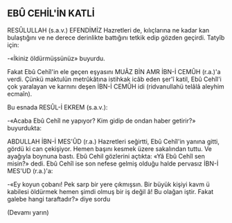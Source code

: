 ## EBÛ CEHİL'İN KATLİ

RESÛLULLAH (s.a.v.) EFENDİMİZ Hazret­leri de, kılıçlarına ne kadar kan bulaştığını ve ne derece derinlikte battığını tetkik edip göz­den geçirdi. Tatyîb için:

-«İkiniz öldürmüşsünüz» buyurdu.

Fakat Ebû Cehîl'in ele geçen eşyasını MUÂZ BİN AMR İBN-İ CEMÛH (r.a.)'a verdi. Çünkü maktulün metrûkâtına istihkak icâb eden şer'î katil, Ebû Cehîl'i çok yaralayan ve karnını deşen İBN-İ CEMÛH idi (ridvanullahü telâlâ aleyhim ecmaîn).

Bu esnada RESÛL-İ EKREM (s.a.v.):

-«Acaba Ebû Cehîl ne yapıyor? Kim gi­dip de ondan haber getirir?» buyurdukta:

ABDULLAH İBN-İ MES'ÛD (r.a.) Hazret­leri seğirtti, Ebû Cehîl'in yanına gitti, gördü ki can çekişiyor. Hemen başını kesmek üzere sa­kalından tuttu. Ve ayağıyla boynuna bastı. Ebû Cehil gözlerini açtıkta: «Yâ Ebû Cehîl sen misin?» dedi. Ebû Cehîl ise son nefese gelmiş olduğu halde pervasız İBN-İ MES'UD (r.a.)'a:

-«Ey koyun çobanı! Pek sarp bir yere çıkmışsın. Bir büyük kişiyi kavm ü kabilesi öldürmek hemen şimdi olmuş bir iş değil â! Bu olağan iştir. Fakat galebe hangi taraftadır?» diye sordu

(Devamı yarın)
